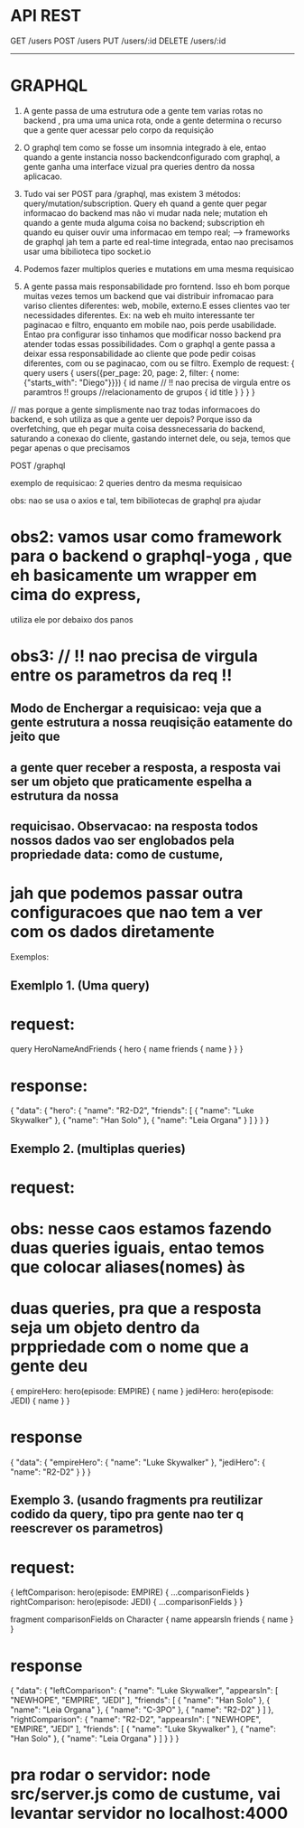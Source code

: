 # API REST 

GET /users
POST /users
PUT /users/:id
DELETE /users/:id

--------------------

# GRAPHQL

1) A gente passa de uma estrutura ode a gente tem varias rotas no backend , pra uma
uma unica rota, onde a gente determina o recurso que a gente quer acessar pelo corpo da
requisição

2) O graphql tem como se fosse um insomnia integrado à ele, entao quando a gente instancia 
nosso backendconfigurado com graphql, a gente ganha uma interface vizual pra queries dentro da nossa
aplicacao.

3) Tudo vai ser POST para /graphql, mas existem 3 métodos: query/mutation/subscription. 
Query eh quand a gente quer pegar informacao do backend mas não vi mudar nada nele; 
mutation eh quando a gente muda alguma coisa no backend;
subscription eh quando eu quiser ouvir uma informacao em tempo real; --> frameworks de graphql jah tem a parte ed real-time integrada, entao nao precisamos usar  uma bibilioteca tipo socket.io

4) Podemos fazer multiplos queries e mutations em uma mesma requisicao

5) A gente passa mais responsabilidade pro forntend. Isso eh bom porque muitas vezes temos um backend que vai distribuir infromacao para variso clientes diferentes: web, mobile, externo.E esses clientes vao ter necessidades diferentes. Ex: na web eh muito interessante ter paginacao e filtro, enquanto em mobile nao, pois perde usabilidade. Entao pra configurar isso tinhamos que modificar nosso backend pra atender todas essas possibilidades. Com o graphql
a gente passa a deixar essa responsabilidade ao cliente que pode pedir coisas diferentes, com ou se paginacao, com ou se filtro. Exemplo de request:
{
  query users {
    users({per_page: 20, page: 2, filter: { nome: {"starts_with": "Diego"}}}) {
      id
      name             // !! nao precisa de virgula entre os paramtros !!
      groups //relacionamento de grupos {
        id
        title
      }
    }
  }
}

// mas porque a gente simplismente nao traz todas informacoes do backend, e soh utiliza as que a gente uer depois?
Porque isso da overfetching, que eh pegar muita coisa dessnecessaria do backend, saturando a conexao do cliente, gastando internet dele, ou seja, temos que pegar apenas o que precisamos

POST /graphql

exemplo de requisicao: 2 queries dentro da mesma requisicao

obs: nao se usa o axios e tal, tem bibiliotecas de graphql pra ajudar

# obs2: vamos usar como framework para o backend o graphql-yoga , que eh basicamente um wrapper em cima do express,
utiliza ele por debaixo dos panos

# obs3: // !! nao precisa de virgula entre os parametros da req !!


## Modo de Enchergar a requisicao: veja que a gente estrutura a nossa reuqisição eatamente do jeito que 
## a gente quer receber a resposta, a resposta vai ser um objeto que praticamente espelha a estrutura da nossa
## requicisao. Observacao: na resposta todos nossos dados vao ser englobados pela propriedade data: como de custume,
# jah que podemos passar outra configuracoes que nao tem a ver com os dados diretamente 

Exemplos:

## Exemlplo  1. (Uma query)

# request:

query HeroNameAndFriends {
  hero {
    name
    friends {
      name
    }
  }
}

# response:

{
  "data": {
    "hero": {
      "name": "R2-D2",
      "friends": [
        {
          "name": "Luke Skywalker"
        },
        {
          "name": "Han Solo"
        },
        {
          "name": "Leia Organa"
        }
      ]
    }
  }
}


## Exemplo 2. (multiplas queries)

#  request:

# obs:  nesse caos estamos fazendo duas queries iguais, entao temos que colocar aliases(nomes) às 
# duas queries, pra que a resposta seja um objeto dentro da prppriedade com o nome que a gente deu

{
  empireHero: hero(episode: EMPIRE) {
    name
  }
  jediHero: hero(episode: JEDI) {
    name
  }
}

# response

{
  "data": {
    "empireHero": {
      "name": "Luke Skywalker"
    },
    "jediHero": {
      "name": "R2-D2"
    }
  }
}

## Exemplo 3. (usando fragments pra reutilizar codido da query, tipo pra gente nao ter q reescrever os parametros)

#  request:

{
  leftComparison: hero(episode: EMPIRE) {
    ...comparisonFields
  }
  rightComparison: hero(episode: JEDI) {
    ...comparisonFields
  }
}

fragment comparisonFields on Character {
  name
  appearsIn
  friends {
    name
  }
}

# response

{
  "data": {
    "leftComparison": {
      "name": "Luke Skywalker",
      "appearsIn": [
        "NEWHOPE",
        "EMPIRE",
        "JEDI"
      ],
      "friends": [
        {
          "name": "Han Solo"
        },
        {
          "name": "Leia Organa"
        },
        {
          "name": "C-3PO"
        },
        {
          "name": "R2-D2"
        }
      ]
    },
    "rightComparison": {
      "name": "R2-D2",
      "appearsIn": [
        "NEWHOPE",
        "EMPIRE",
        "JEDI"
      ],
      "friends": [
        {
          "name": "Luke Skywalker"
        },
        {
          "name": "Han Solo"
        },
        {
          "name": "Leia Organa"
        }
      ]
    }
  }
}

# pra rodar o servidor: node src/server.js como de custume, vai levantar servidor no localhost:4000
